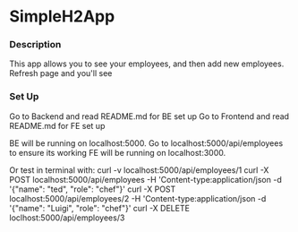 # SimpleH2App

### Description
This app allows you to see your employees, and then add new employees. Refresh page and you'll see

### Set Up
Go to Backend and read README.md for BE set up
Go to Frontend and read README.md for FE set up

BE will be running on localhost:5000. Go to localhost:5000/api/employees to ensure its working
FE will be running on localhost:3000.

Or test in terminal with:
curl -v localhost:5000/api/employees/1
curl -X POST localhost:5000/api/employees -H 'Content-type:application/json -d '{"name": "ted", "role": "chef"}'
curl -X POST localhost:5000/api/employees/2 -H 'Content-type:application/json -d '{"name": "Luigi", "role": "chef"}'
curl -X DELETE loclhost:5000/api/employees/3